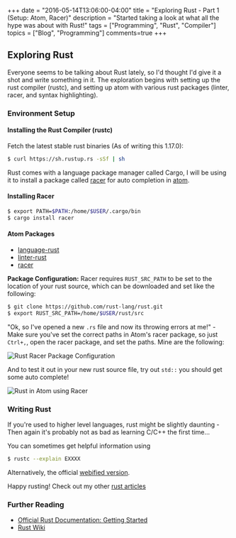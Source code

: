 +++
date = "2016-05-14T13:06:00-04:00"
title = "Exploring Rust - Part 1 (Setup: Atom, Racer)"
description = "Started taking a look at what all the hype was about with Rust!"
tags = ["Programming", "Rust", "Compiler"]
topics = ["Blog", "Programming"]
comments=true
+++

## Exploring Rust
Everyone seems to be talking about Rust lately, so I'd thought I'd give it a shot and write something in it. The exploration begins with setting up the rust compiler (rustc), and setting up atom with various rust packages (linter, racer, and syntax highlighting).

### Environment Setup

#### Installing the Rust Compiler (rustc)

Fetch the latest stable rust binaries (As of writing this 1.17.0):
```bash
$ curl https://sh.rustup.rs -sSf | sh
```

Rust comes with a language package manager called Cargo, I will be using it to install a package called [racer](https://github.com/phildawes/racer) for auto completion in [atom](https://atom.io/).

#### Installing Racer
```bash
$ export PATH=$PATH:/home/$USER/.cargo/bin
$ cargo install racer
```

#### Atom Packages
* [language-rust](https://atom.io/packages/language-rust)
* [linter-rust](https://atom.io/packages/linter-rust)
* [racer](https://atom.io/packages/racer)

**Package Configuration:**
Racer requires ```RUST_SRC_PATH``` to be set to the location of your rust source, which can be downloaded and set like the following:
```bash
$ git clone https://github.com/rust-lang/rust.git
$ export RUST_SRC_PATH=/home/$USER/rust/src
```

"Ok, so I've opened a new ```.rs``` file and now its throwing errors at me!" - Make sure you've set the correct paths in Atom's racer package, so just ```Ctrl+,```, open the racer package, and set the paths. Mine are the following:

![Rust Racer Package Configuration](http://i.imgur.com/c6VnjVi.jpg)

And to test it out in your new rust source file, try out ```std::``` you should get some auto complete!

![Rust in Atom using Racer](http://i.imgur.com/tm2eeXU.jpg)

### Writing Rust

If you're used to higher level languages, rust might be slightly daunting - Then again it's probably not as bad as learning C/C++ the first time...

You can sometimes get helpful information using
```bash
$ rustc --explain EXXXX
```
Alternatively, the official [webified version](https://doc.rust-lang.org/error-index.html).

Happy rusting! Check out my other [rust articles](http://simonwillshire.com/public/tags/rust/)

### Further Reading

* [Official Rust Documentation: Getting Started](http://doc.rust-lang.org/book/getting-started.html)
* [Rust Wiki](https://en.wikipedia.org/wiki/Rust_(programming_language))
